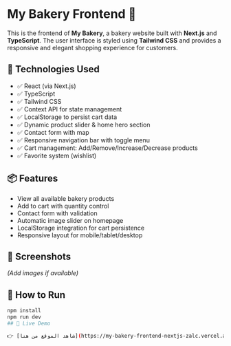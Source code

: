 # My Bakery Frontend 🍞

This is the frontend of **My Bakery**, a bakery website built with **Next.js** and **TypeScript**. The user interface is styled using **Tailwind CSS** and provides a responsive and elegant shopping experience for customers.

## 🔧 Technologies Used
- ✅ React (via Next.js)
- ✅ TypeScript
- ✅ Tailwind CSS
- ✅ Context API for state management
- ✅ LocalStorage to persist cart data
- ✅ Dynamic product slider & home hero section
- ✅ Contact form with map
- ✅ Responsive navigation bar with toggle menu
- ✅ Cart management: Add/Remove/Increase/Decrease products
- ✅ Favorite system (wishlist)

## 📦 Features
- View all available bakery products
- Add to cart with quantity control
- Contact form with validation
- Automatic image slider on homepage
- LocalStorage integration for cart persistence
- Responsive layout for mobile/tablet/desktop

## 📸 Screenshots
*(Add images if available)*

## 🚀 How to Run
```bash
npm install
npm run dev
## 🚀 Live Demo

👉 [شاهد الموقع من هنا](https://my-bakery-frontend-nextjs-zalc.vercel.app/products)
